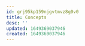 ```yaml
---
id: grj95kp159njgvtmvz8g0v0
title: Concepts
desc: ''
updated: 1649369037946
created: 1649369037946
---
```


